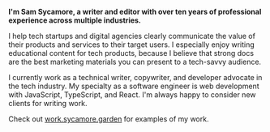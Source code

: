 **I'm Sam Sycamore, a writer and editor with over ten years of professional experience across multiple industries.**

I help tech startups and digital agencies clearly communicate the value of their products and services to their target users. I especially enjoy writing educational content for tech products, because I believe that strong docs are the best marketing materials you can present to a tech-savvy audience.

I currently work as a technical writer, copywriter, and developer advocate in the tech industry. My specialty as a software engineer is web development with JavaScript, TypeScript, and React. I'm always happy to consider new clients for writing work.

Check out [work.sycamore.garden](https://work.sycamore.garden) for examples of my work.
